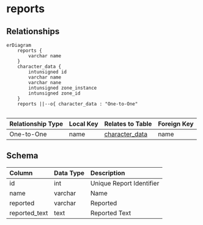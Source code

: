 # reports

## Relationships

```mermaid
erDiagram
    reports {
        varchar name
    }
    character_data {
        intunsigned id
        varchar name
        varchar nane
        intunsigned zone_instance
        intunsigned zone_id
    }
    reports ||--o{ character_data : "One-to-One"


```


| Relationship Type | Local Key | Relates to Table | Foreign Key |
| :--- | :--- | :--- | :--- |
| One-to-One | name | [character_data](../../schema/characters/character_data.md) | name |


## Schema

| Column | Data Type | Description |
| :--- | :--- | :--- |
| id | int | Unique Report Identifier |
| name | varchar | Name |
| reported | varchar | Reported |
| reported_text | text | Reported Text |

